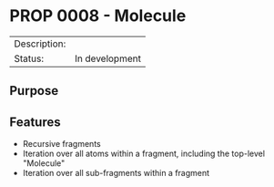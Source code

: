 # PROP 0008 - Molecule

|                |                                           |
|:---------------|:------------------------------------------|
| Description:   |                                           |
| Status:        | In development                            |
 

## Purpose

## Features
 * Recursive fragments
 * Iteration over all atoms within a fragment, including the top-level "Molecule"
 * Iteration over all sub-fragments within a fragment

